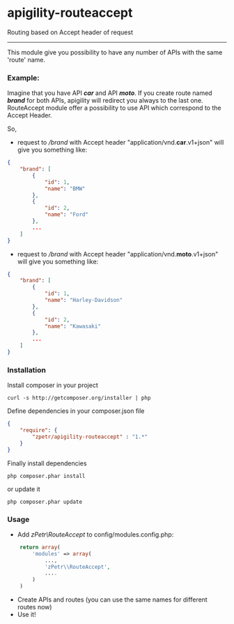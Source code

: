 apigility-routeaccept
=====================

Routing based on Accept header of request

----------
This module give you possibility to have any number of APIs with the same 'route' name.

### Example:
Imagine that you have API ***car*** and API ***moto***. If you create route named ***brand*** for both APIs, apigility will redirect you always to the last one. RouteAccept module offer a possibility to use API which correspond to the Accept Header.

So,

- request to */brand* with Accept header "application/vnd.**car**.v1+json" will give you something like:
```json
{
    "brand": [
		{
			"id": 1,
			"name": "BMW"
		},
		{
			"id": 2,
			"name": "Ford"
		},
		...
	]
}
```
- request to */brand* with Accept header "application/vnd.**moto**.v1+json" will give you something like:
```json
{
    "brand": [
		{
			"id": 1,
			"name": "Harley-Davidson"
		},
		{
			"id": 2,
			"name": "Kawasaki"
		},
		...
	]
}
```  

### Installation
Install composer in your project

    curl -s http://getcomposer.org/installer | php

Define dependencies in your composer.json file

```json
{
    "require": {
        "zpetr/apigility-routeaccept" : "1.*"
    }
}
```

Finally install dependencies

    php composer.phar install

or update it

    php composer.phar update

### Usage
- Add *zPetr\\RouteAccept* to config/modules.config.php:
```php
	return array(
    	'modules' => array(
        	...,
            'zPetr\\RouteAccept',
            ....
		)
	)     
```
- Create APIs and routes (you can use the same names for different routes now)
- Use it!